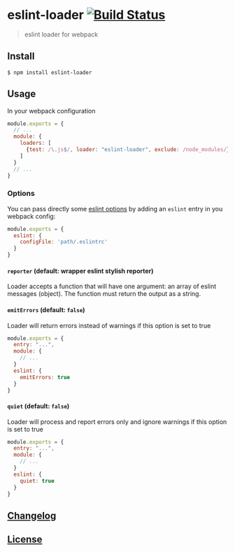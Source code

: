 # eslint-loader [![Build Status](http://img.shields.io/travis/MoOx/eslint-loader.svg)](https://travis-ci.org/MoOx/eslint-loader)

> eslint loader for webpack

## Install

```console
$ npm install eslint-loader
```

## Usage

In your webpack configuration

```js
module.exports = {
  // ...
  module: {
    loaders: [
      {test: /\.js$/, loader: "eslint-loader", exclude: /node_modules/}
    ]
  }
  // ...
}
```

### Options

You can pass directly some [eslint options](http://eslint.org/docs/configuring/) by adding an `eslint` entry in you webpack config:

```js
module.exports = {
  eslint: {
    configFile: 'path/.eslintrc'
  }
}
```

#### `reporter` (default: wrapper eslint stylish reporter)

Loader accepts a function that will have one argument: an array of eslint messages (object).
The function must return the output as a string.

#### `emitErrors` (default: `false`)

Loader will return errors instead of warnings if this option is set to true

```js
module.exports = {
  entry: "...",
  module: {
    // ...
  }
  eslint: {
    emitErrors: true
  }
}
```

#### `quiet` (default: `false`)

Loader will process and report errors only and ignore warnings if this option is set to true

```js
module.exports = {
  entry: "...",
  module: {
    // ...
  }
  eslint: {
    quiet: true
  }
}
```

## [Changelog](CHANGELOG.md)

## [License](LICENSE)
